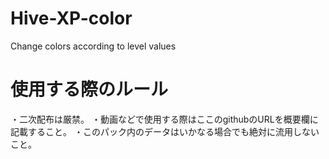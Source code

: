 # Hive-XP-color
Change colors according to level values

# 使用する際のルール
・二次配布は厳禁。
・動画などで使用する際はここのgithubのURLを概要欄に記載すること。
・このパック内のデータはいかなる場合でも絶対に流用しないこと。
